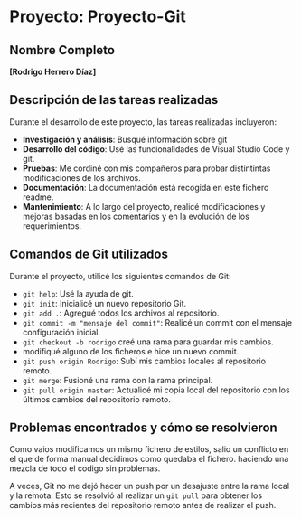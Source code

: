# Proyecto: Proyecto-Git

## Nombre Completo
**[Rodrigo Herrero Díaz]**

## Descripción de las tareas realizadas
Durante el desarrollo de este proyecto, las tareas realizadas incluyeron:

- **Investigación y análisis**: Busqué información sobre git
- **Desarrollo del código**: Usé las funcionalidades de Visual Studio Code y git.
- **Pruebas**: Me cordiné con mis compañeros para probar distintintas modificaciones de los archivos.
- **Documentación**: La documentación está recogida en este fichero readme.
- **Mantenimiento**: A lo largo del proyecto, realicé modificaciones y mejoras basadas en los comentarios y en la evolución de los requerimientos.

## Comandos de Git utilizados

Durante el proyecto, utilicé los siguientes comandos de Git:

- `git help`: Usé la ayuda de git.
- `git init`: Inicialicé un nuevo repositorio Git.
- `git add .`: Agregué todos los archivos al repositorio.
- `git commit -m "mensaje del commit"`: Realicé un commit con el mensaje configuración inicial.
- `git checkout -b rodrigo` creé una rama para guardar mis cambios.
- modifiqué alguno de los ficheros e hice un nuevo commit.
- `git push origin Rodrigo`: Subí mis cambios locales al repositorio remoto.
- `git merge`: Fusioné una rama con la rama principal.
- `git pull origin master`: Actualicé mi copia local del repositorio con los últimos cambios del repositorio remoto.

## Problemas encontrados y cómo se resolvieron

Como vaios modificamos un mismo fichero de estilos, salio un conflicto en el que de forma manual decidimos como quedaba el fichero.
haciendo una mezcla de todo el codigo sin problemas.

A veces, Git no me dejó hacer un push por un desajuste entre la rama local y la remota. Esto se resolvió al realizar un `git pull` para obtener los cambios más recientes del repositorio remoto antes de realizar el push.